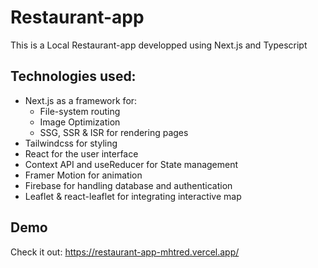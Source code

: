 # Restaurant-app
This is a Local Restaurant-app developped using Next.js and Typescript
## Technologies used:
- Next.js as a framework for:
     - File-system routing
     - Image Optimization
     - SSG, SSR & ISR for rendering pages
- Tailwindcss for styling
- React for the user interface
- Context API and useReducer for State management
- Framer Motion for animation
- Firebase for handling database and authentication
- Leaflet & react-leaflet for integrating interactive map
## Demo
Check it out: https://restaurant-app-mhtred.vercel.app/
